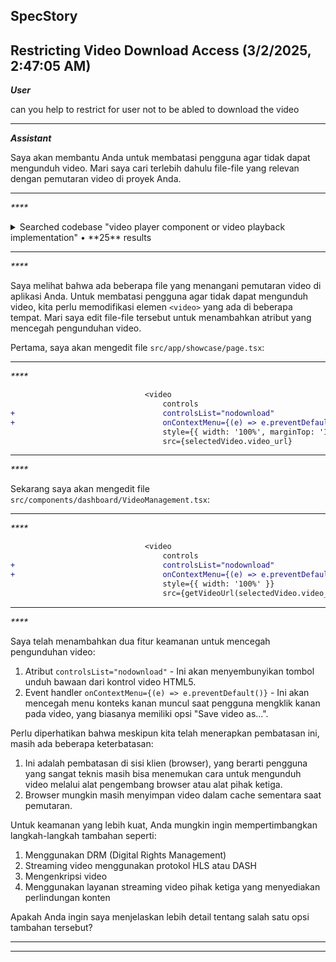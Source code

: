 ## SpecStory

## Restricting Video Download Access (3/2/2025, 2:47:05 AM)

_**User**_

can you help to restrict for user not to be abled to download the video

---

_**Assistant**_

Saya akan membantu Anda untuk membatasi pengguna agar tidak dapat mengunduh video. Mari saya cari terlebih dahulu file-file yang relevan dengan pemutaran video di proyek Anda.

---

_****_

<details>
            <summary>Searched codebase "video player component or video playback implementation" • **25** results</summary>
        
| File | Lines |
|------|-------|
| `src/components/dashboard/VideoManagement.tsx` | L1-50 |
| `src/components/dashboard/VideoManagement.tsx` | L646-682 |
| `src/app/showcase/page.tsx` | L335-366 |
| `src/app/showcase/page.tsx` | L366-400 |
| `src/app/showcase/page.tsx` | L298-335 |
| `src/components/dashboard/VideoManagement.tsx` | L500-527 |
| `src/components/dashboard/VideoManagement.tsx` | L58-71 |
| `src/components/dashboard/VideoManagement.tsx` | L527-563 |
| `src/components/dashboard/VideoManagement.tsx` | L50-58 |
| `src/app/showcase/page.tsx` | L1-48 |
| `src/components/dashboard/VideoManagement.tsx` | L71-82 |
| `src/components/dashboard/VideoManagement.tsx` | L585-614 |
| `src/components/dashboard/Dashboard.tsx` | L137-164 |
| `src/components/dashboard/VideoManagement.tsx` | L176-217 |
| `src/app/showcase/page.tsx` | L156-191 |
| `src/components/dashboard/VideoManagement.tsx` | L82-124 |
| `src/components/dashboard/VideoManagement.tsx` | L124-176 |
| `src/components/dashboard/VideoManagement.tsx` | L321-358 |
| `src/components/dashboard/VideoManagement.tsx` | L262-321 |
| `src/components/dashboard/VideoManagement.tsx` | L217-262 |
| `src/components/dashboard/VideoManagement.tsx` | L614-646 |
| `src/components/dashboard/VideoManagement.tsx` | L358-406 |
| `src/components/dashboard/VideoManagement.tsx` | L406-465 |
| `src/app/showcase/page.tsx` | L93-156 |
| `src/app/showcase/page.tsx` | L48-93 |

</details>

---

_****_



Saya melihat bahwa ada beberapa file yang menangani pemutaran video di aplikasi Anda. Untuk membatasi pengguna agar tidak dapat mengunduh video, kita perlu memodifikasi elemen `<video>` yang ada di beberapa tempat. Mari saya edit file-file tersebut untuk menambahkan atribut yang mencegah pengunduhan video.

Pertama, saya akan mengedit file `src/app/showcase/page.tsx`:

---

_****_

```diff
                              <video
                                  controls
+                                 controlsList="nodownload"
+                                 onContextMenu={(e) => e.preventDefault()}
                                  style={{ width: '100%', marginTop: '16px' }}
                                  src={selectedVideo.video_url}
```

---

_****_



Sekarang saya akan mengedit file `src/components/dashboard/VideoManagement.tsx`:

---

_****_

```diff
                              <video
                                  controls
+                                 controlsList="nodownload"
+                                 onContextMenu={(e) => e.preventDefault()}
                                  style={{ width: '100%' }}
                                  src={getVideoUrl(selectedVideo.video_path)}
```

---

_****_



Saya telah menambahkan dua fitur keamanan untuk mencegah pengunduhan video:

1. Atribut `controlsList="nodownload"` - Ini akan menyembunyikan tombol unduh bawaan dari kontrol video HTML5.
2. Event handler `onContextMenu={(e) => e.preventDefault()}` - Ini akan mencegah menu konteks kanan muncul saat pengguna mengklik kanan pada video, yang biasanya memiliki opsi "Save video as...".

Perlu diperhatikan bahwa meskipun kita telah menerapkan pembatasan ini, masih ada beberapa keterbatasan:

1. Ini adalah pembatasan di sisi klien (browser), yang berarti pengguna yang sangat teknis masih bisa menemukan cara untuk mengunduh video melalui alat pengembang browser atau alat pihak ketiga.
2. Browser mungkin masih menyimpan video dalam cache sementara saat pemutaran.

Untuk keamanan yang lebih kuat, Anda mungkin ingin mempertimbangkan langkah-langkah tambahan seperti:

1. Menggunakan DRM (Digital Rights Management)
2. Streaming video menggunakan protokol HLS atau DASH
3. Mengenkripsi video
4. Menggunakan layanan streaming video pihak ketiga yang menyediakan perlindungan konten

Apakah Anda ingin saya menjelaskan lebih detail tentang salah satu opsi tambahan tersebut?

---



---

